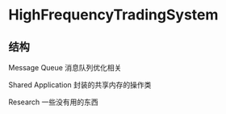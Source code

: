 # HighFrequencyTradingSystem

## 结构

Message Queue 消息队列优化相关

Shared Application 封装的共享内存的操作类

Research 一些没有用的东西
